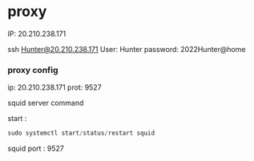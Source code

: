 # proxy

IP: 20.210.238.171

ssh [Hunter@20.210.238.171](mailto:Hunter@20.210.238.171)
User: Hunter
password: 2022Hunter@home

### proxy config

ip: 20.210.238.171 prot: 9527

squid server command

start :

```jsx
sudo systemctl start/status/restart squid
```

squid port : 9527